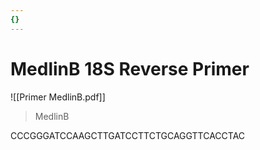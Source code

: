 ```yaml
---
{}
---
```

# MedlinB 18S Reverse Primer
![[Primer MedlinB.pdf]]


>MedlinB

CCCGGGATCCAAGCTTGATCCTTCTGCAGGTTCACCTAC